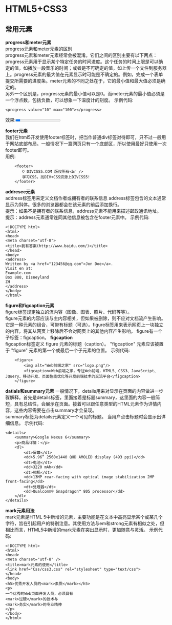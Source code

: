 # HTML5+CSS3
## 常用元素 
**progress和meter元素**             
progress元素和meter元素的区别   
progress元素和meter元素经常会被混淆。它们之间的区别主要有以下两点：    
progress元素用于显示某个特定任务的时间进度。这个任务的时间上限是可以确定的值，如播放一段音乐的时间；或者是不可确定的值，如上传一个文件到服务器上。progress元素的最大值在元素显示时可能是不确定的。例如，完成一个表单提交所需要的进度条。meter元素的不同之处在于，它的最小值和最大值必须是确定的。  
另外一个区别是，progress元素的最小值可以是0。而meter元素的最小值必须是一个浮点数，包括负数，可以想象一下温度计的刻度。
示例代码:
```
<progress value="10" max="100"></progress>    
```
效果:<progress value="10" max="100"></progress>     

**footer元素**              
我们在html5开发使用footer标签时，把当作普通div标签对待即可，只不过一般用于网站底部布局。一般情况下一篇网页只有一个底部区，所以使用最好只使用一次footer即可。    
用例:   
```
    <footer> 
    　　© DIVCSS5.COM 版权所有<br /> 
    　　学习CSS，找DIV+CSS资源上DIVCSS5! 
    </footer> 
```
**addresee元素**    
address标签用来定义文档作者或拥有者的联系信息
address标签包含的文本通常显示为斜体。很多的浏览器都会在该元素的前后添加换行。    
提示：如果不是拥有者的联系信息，address元素不能用来描述邮政通讯地址。    
提示：address元素通常连同其他信息被包含在footer元素中。
示例代码:
```
<!DOCTYPE html>
<html>
<head> 
<meta charset="utf-8"> 
<title>我有答案(http://www.baidu.com/)</title> 
</head>
<body>
<address>
Written by <a href="123456@qq.com">Jon Doe</a>. 
Visit en at:
Example.com
Box 888, Disneyland
ZH
</address>
</body>
</html>
```
**figure和figcaption元素**  
figure标签规定独立的流内容（图像、图表、照片、代码等等）。  
figure元素的内容应该与主内容相关，但如果被删除，则不应对文档流产生影响。它是一种元素的组合，可带有标题（可选）。figure标签用来表示网页上一块独立的内容，将其从网页上移除后不会对网页上的其他内容产生影响。
figure有一个子标签：figcaption。
**figcaption**  
figcaption标签定义 figure 元素的标题（caption）。
"figcaption" 元素应该被置于 "figure" 元素的第一个或最后一个子元素的位置。
示例代码:
```
    <figure>
        <img alt="Web前端之家" src="logo.png"/>
        <figcaption>Web前端之家，专注Web前端，HTML5、CSS3、JavaScript、JQuery、移动开发、页面性能优化等开发前端技术的交流平台</figcaption>
    </figure>
```
**datials和summary元素** 
一般情况下，details用来对显示在页面的内容做进一步骤解释。首先是details标签，里面接着是标题summary，这里面的内容一般简短，具有总结性，会展示在页面。接着可以跟任意类型的HTML元素作为详情内容，这些内容需要在点击summary才会呈现。       
summary标签为details元素定义一个可见的标题。 当用户点击标题时会显示出详细信息。
示例代码:   
```
<details>
    <summary>Google Nexus 6</summary>
    <p>商品详情：</p>
    <dl>
        <dt>屏幕</dt>
        <dd>5.96” 2560x1440 QHD AMOLED display (493 ppi)</dd>
        <dt>电池</dt>
        <dd>3220 mAh</dd>
        <dt>相机</dt>
        <dd>13MP rear-facing with optical image stabilization 2MP front-facing</dd>
        <dt>处理器</dt>
        <dd>Qualcomm® Snapdragon™ 805 processor</dd>
    </dl>
</details>
```
**mark元素用法**    
mark元素是HTML 5中新增的元素，主要功能是在文本中高亮显示某个或某几个字符，旨在引起用户的特别注意。其使用方法与em和strong元素有相似之处，但相比而言，HTML5中新增的mark元素在突出显示时，更加随意与灵活。
示例代码:
```
<!DOCTYPE html>
<html>
<head>
<meta charset="utf-8" />
<title>mark元素的使用</title>
<link href="Css/css3.css" rel="stylesheet" type="text/css">
</head>
<body>
<h5>优秀开发人员的<mark>素质</mark></h5>
<p>
一个优秀的Web页面开发人员，必须具有
<mark>过硬</mark>的技术与
<mark>务实</mark>的专业精神
</p>
</body>
</html>
```
    
